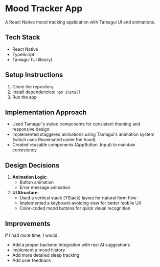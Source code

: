 # Mood Tracker App

A React Native mood tracking application with Tamagui UI and animations.

## Tech Stack
- React Native
- TypeScript
- Tamagui (UI library)

## Setup Instructions
1. Clone the repository
2. Install dependencies: `npm install`
3. Run the app

## Implementation Approach
- Used Tamagui's styled components for consistent theming and responsive design
- Implemented staggered animations using Tamagui's animation system (which uses Reanimated under the hood)
- Created reusable components (AppButton, Input) to maintain consistency

## Design Decisions
1. **Animation Logic**:
   - Button animation
   - Error message animation
2. **UI Structure**: 
   - Used a vertical stack (YStack) layout for natural form flow
   - Implemented a keyboard-avoiding view for better mobile UX
   - Color-coded mood buttons for quick visual recognition

## Improvements
If I had more time, I would:
- Add a proper backend integration with real AI suggestions
- Implement a mood history
- Add more detailed sleep tracking
- Add user feedback